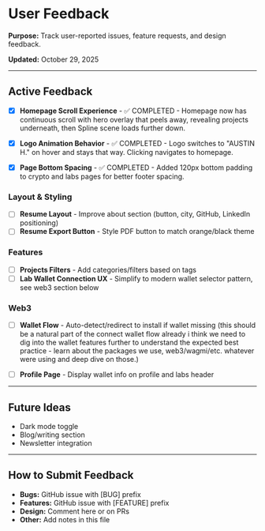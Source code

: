 # User Feedback

**Purpose:** Track user-reported issues, feature requests, and design feedback.

**Updated:** October 29, 2025

---

## Active Feedback

- [x] **Homepage Scroll Experience** - ✅ COMPLETED - Homepage now has continuous scroll with hero overlay that peels away, revealing projects underneath, then Spline scene loads further down.

- [x] **Logo Animation Behavior** - ✅ COMPLETED - Logo switches to "AUSTIN H." on hover and stays that way. Clicking navigates to homepage.

- [x] **Page Bottom Spacing** - ✅ COMPLETED - Added 120px bottom padding to crypto and labs pages for better footer spacing.

### Layout & Styling

- [ ] **Resume Layout** - Improve about section (button, city, GitHub, LinkedIn positioning)
- [ ] **Resume Export Button** - Style PDF button to match orange/black theme

### Features

- [ ] **Projects Filters** - Add categories/filters based on tags
- [ ] **Lab Wallet Connection UX** - Simplify to modern wallet selector pattern, see web3 section below

### Web3

- [ ] **Wallet Flow** - Auto-detect/redirect to install if wallet missing (this should be a natural part of the connect wallet flow already i think we need to dig into the wallet features further to understand the expected best practice - learn about the packages we use, web3/wagmi/etc. whatever were using and deep dive on those.)

- [ ] **Profile Page** - Display wallet info on profile and labs header

---

## Future Ideas

- Dark mode toggle
- Blog/writing section
- Newsletter integration

---

## How to Submit Feedback

- **Bugs:** GitHub issue with [BUG] prefix
- **Features:** GitHub issue with [FEATURE] prefix
- **Design:** Comment here or on PRs
- **Other:** Add notes in this file
